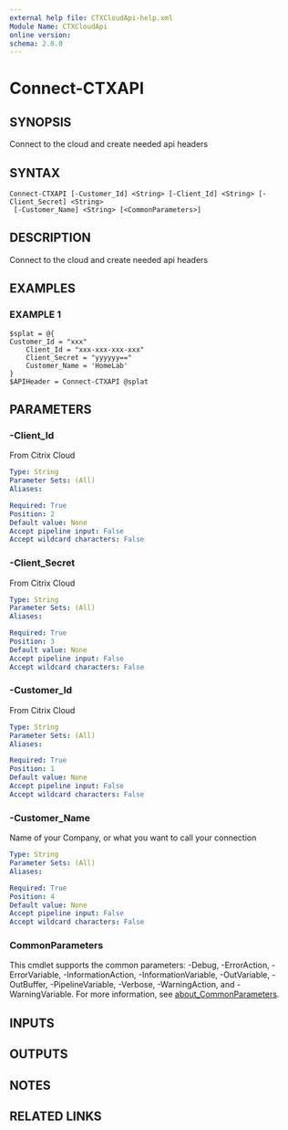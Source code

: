 ```yaml
---
external help file: CTXCloudApi-help.xml
Module Name: CTXCloudApi
online version:
schema: 2.0.0
---
```


# Connect-CTXAPI

## SYNOPSIS
Connect to the cloud and create needed api headers

## SYNTAX

```
Connect-CTXAPI [-Customer_Id] <String> [-Client_Id] <String> [-Client_Secret] <String>
 [-Customer_Name] <String> [<CommonParameters>]
```

## DESCRIPTION
Connect to the cloud and create needed api headers

## EXAMPLES

### EXAMPLE 1
```
$splat = @{
Customer_Id = "xxx"
	Client_Id = "xxx-xxx-xxx-xxx"
	Client_Secret = "yyyyyy=="
	Customer_Name = 'HomeLab'
}
$APIHeader = Connect-CTXAPI @splat
```

## PARAMETERS

### -Client_Id
From Citrix Cloud

```yaml
Type: String
Parameter Sets: (All)
Aliases:

Required: True
Position: 2
Default value: None
Accept pipeline input: False
Accept wildcard characters: False
```

### -Client_Secret
From Citrix Cloud

```yaml
Type: String
Parameter Sets: (All)
Aliases:

Required: True
Position: 3
Default value: None
Accept pipeline input: False
Accept wildcard characters: False
```

### -Customer_Id
From Citrix Cloud

```yaml
Type: String
Parameter Sets: (All)
Aliases:

Required: True
Position: 1
Default value: None
Accept pipeline input: False
Accept wildcard characters: False
```

### -Customer_Name
Name of your Company, or what you want to call your connection

```yaml
Type: String
Parameter Sets: (All)
Aliases:

Required: True
Position: 4
Default value: None
Accept pipeline input: False
Accept wildcard characters: False
```

### CommonParameters
This cmdlet supports the common parameters: -Debug, -ErrorAction, -ErrorVariable, -InformationAction, -InformationVariable, -OutVariable, -OutBuffer, -PipelineVariable, -Verbose, -WarningAction, and -WarningVariable. For more information, see [about_CommonParameters](http://go.microsoft.com/fwlink/?LinkID=113216).

## INPUTS

## OUTPUTS

## NOTES

## RELATED LINKS
